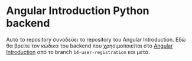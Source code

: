 # Angular Introduction Python backend

Αυτό το repository συνοδεύει το repository του Angular Introduction. Εδώ θα βρείτε τον κώδικα του backend που χρησιμοποιείται στο [Angular Introduction](https://github.com/christodoulos/angular-introduction) από το branch `14-user-registration` και μετά.